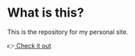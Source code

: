 # What is this?
This is the repository for my personal site.

:point_right:<a href="https://danielschung.github.io/" target="_none"> Check it out</a>
